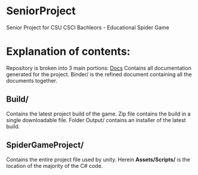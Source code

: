 # SeniorProject
Senior Project for CSU CSCI Bachleors - Educational Spider Game

# Explanation of contents:
Repository is broken into 3 main portions:
 [Docs](/tree/master/Spider%2Build)
Contains all documentation generated for the project. Binder/ is the refined document containing all the documents together.
## Build/
Contains the latest project build of the game. Zip file contains the build in a single downloadable file. Folder Output/ contains an installer of the latest build.
## SpiderGameProject/
Contains the entire project file used by unity. Herein **Assets/Scripts/** is the location of the majority of the C# code. 
